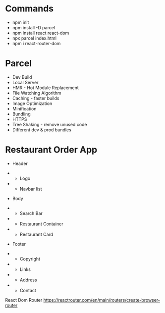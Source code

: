 # Commands

- npm init
- npm install -D parcel
- npm install react react-dom
- npx parcel index.html
- npm i react-router-dom

# Parcel

- Dev Build
- Local Server
- HMR - Hot Module Replacement
- File Watching Algorithm
- Caching - faster builds
- Image Optimization
- Minification
- Bundling
- HTTPS
- Tree Shaking - remove unused code
- Different dev & prod bundles

# Restaurant Order App

- Header
- - Logo
- - Navbar list

- Body
- - Search Bar
- - Restaurant Container
- - Restaurant Card

- Footer
- - Copyright
- - Links
- - Address
- - Contact

React Dom Router
https://reactrouter.com/en/main/routers/create-browser-router
